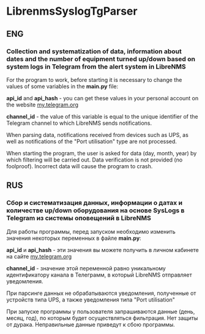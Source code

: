 # LibrenmsSyslogTgParser
## ENG
### Collection and systematization of data, information about dates and the number of equipment turned up/down based on system logs in Telegram from the alert system in LibreNMS

For the program to work, before starting it is necessary to change the values of some variables in the **main.py** file:

**api_id** and **api_hash** - you can get these values in your personal account on the website [my.telegram.org](https://my.telegram.org)

**channel_id** - the value of this variable is equal to the unique identifier of the Telegram channel to which LibreNMS sends notifications.

When parsing data, notifications received from devices such as UPS, as well as notifications of the "Port utilisation" type are not processed.

When starting the program, the user is asked for data (day, month, year) by which filtering will be carried out. Data verification is not provided (no foolproof). Incorrect data will cause the program to crash.

## RUS
### Сбор и систематизация данных, информации о датах и ​​количестве up/down оборудования на основе SysLogs в Telegram из системы оповещений в LibreNMS

Для работы программы, перед запуском необходимо изменить значения некоторых переменных в файле **main.py**: 

**api_id** и **api_hash** - эти значения вы можете получить в личном кабинете на сайте [my.telegram.org](https://my.telegram.org)

**channel_id**  - значение этой переменной равно уникальному идентификатору канала в Телеграмм, в который LibreNMS отправляет уведомления.

При парсинге данных не обрабатываются уведомления, полученные от устройств типа UPS, а также уведомления типа "Port utilisation"

При запуске программы у пользователя запрашиваются данные (день, месяц, год), по которым будет осуществляться фильтрация. Нет защиты от дурака. Неправильные данные приведут к сбою программы.
